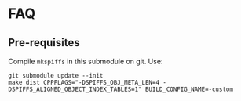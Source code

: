 # FAQ

## Pre-requisites

Compile `mkspiffs` in this submodule on git. Use:

```
git submodule update --init
make dist CPPFLAGS="-DSPIFFS_OBJ_META_LEN=4 -DSPIFFS_ALIGNED_OBJECT_INDEX_TABLES=1" BUILD_CONFIG_NAME=-custom
```
